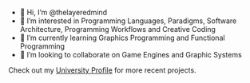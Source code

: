 - 👋 Hi, I’m @thelayeredmind
- 👀 I’m interested in Programming Languages, Paradigms, Software Architecture, Programming Workflows and Creative Coding
- 🌱 I’m currently learning Graphics Programming and Functional Programming
- 💞️ I’m looking to collaborate on Game Engines and Graphic Systems

Check out my [University Profile](https://github.com/seb-ctech) for more recent projects. 

<!---
thelayeredmind/thelayeredmind is a ✨ special ✨ repository because its `README.md` (this file) appears on your GitHub profile.
You can click the Preview link to take a look at your changes.
--->

